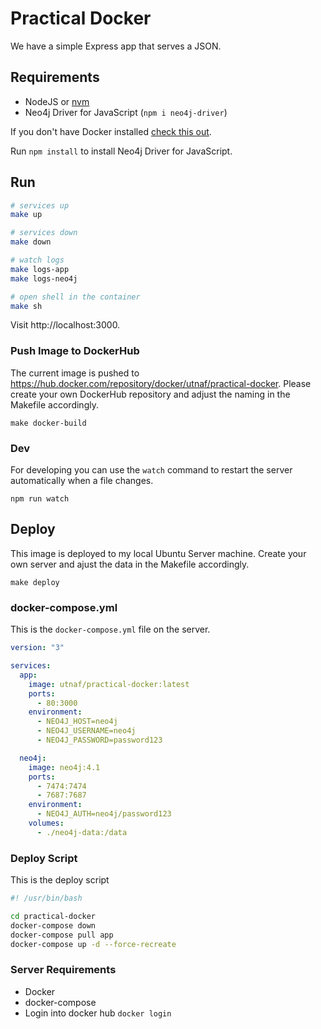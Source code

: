 # Practical Docker

We have a simple Express app that serves a JSON.

## Requirements

- NodeJS or [nvm](https://nvm.sh)
- Neo4j Driver for JavaScript (`npm i neo4j-driver`)

If you don't have Docker installed [check this out](https://docs.docker.com/docker-for-mac/install/).

Run `npm install` to install Neo4j Driver for JavaScript.

## Run

```bash
# services up
make up

# services down
make down

# watch logs
make logs-app
make logs-neo4j

# open shell in the container
make sh
```

Visit http://localhost:3000.

### Push Image to DockerHub

The current image is pushed to https://hub.docker.com/repository/docker/utnaf/practical-docker. Please create your own DockerHub repository and adjust the naming in the Makefile accordingly.

```
make docker-build
```

### Dev

For developing you can use the `watch` command to restart the server automatically when a file changes.

```
npm run watch
```

## Deploy

This image is deployed to my local Ubuntu Server machine. Create your own server and ajust the data in the Makefile accordingly.

```
make deploy
```

### docker-compose.yml

This is the `docker-compose.yml` file on the server.

```yaml
version: "3"

services:
  app:
    image: utnaf/practical-docker:latest
    ports:
      - 80:3000
    environment:
      - NEO4J_HOST=neo4j
      - NEO4J_USERNAME=neo4j
      - NEO4J_PASSWORD=password123

  neo4j:
    image: neo4j:4.1
    ports:
      - 7474:7474
      - 7687:7687
    environment:
      - NEO4J_AUTH=neo4j/password123
    volumes:
      - ./neo4j-data:/data
```

### Deploy Script

This is the deploy script

```bash
#! /usr/bin/bash

cd practical-docker
docker-compose down
docker-compose pull app
docker-compose up -d --force-recreate
```

### Server Requirements

- Docker
- docker-compose
- Login into docker hub `docker login`
